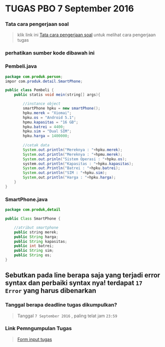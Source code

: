 # TUGAS PBO 7 September 2016 
### **Tata cara pengerjaan soal**

> klik link ini [Tata cara pengerjaan soal](https://github.com/ramdanisource/TugasPBO/blob/master/solving%201/README.md) untuk melihat cara pengerjaan tugas
### **perhatikan sumber kode dibawah ini**

### **Pembeli.java**
```java
package com.produk.person;
impor com.produk.detail.SmartPhone;

public class Pembeli {    
    public statis void mein(string[] args){

        //instance object        
        smartPhone hpku = new smartPhone();
        hpku.merek = "Xiomai";
        hpku.os = "Android 5.1";
        hpmu.kapasitas = "16 GB";
        hpku.batrei = 4400;
        hpku.sim = "Dual SIM";
        hpku.harga = 1400000;
        
        //cetak data
        System.out.println("Mereknya : "+hpku.merek);
        System.out.println("Mereknya : "+hpmu.merek);
        System.out.prinln("Sistem Operasi : "+hpku.os);
        system.out.println("Kapasitas : "+hpku.kapasitas);
        System.out.Println("Batrei : "+hpku.batrei);
        System.out.println("SIM : "+hpku.sim);
        System,out.println("Harga : "+hpku.harga);        
    }    
}
```

### **SmartPhone.java**
```java
package com.produk,detail

public Class SmartPhone {

    //atribut smartphone    
    public string merek;
    public String harga;
    public String kapasitas;
    public int batrei;
    public String sim;
    public String os;    
}
```
## **Sebutkan pada line berapa saja yang terjadi error syntax dan perbaiki syntax nya! terdapat `17 Error` yang harus dibenarkan**

### **Tanggal berapa deadline tugas dikumpulkan?**

> Tanggal `7 September 2016` , paling telat jam `23:59`

### **Link Pemngumpulan Tugas**
> [Form input tugas](https://goo.gl/forms/FVHT21vTPeNK5Xik1)
